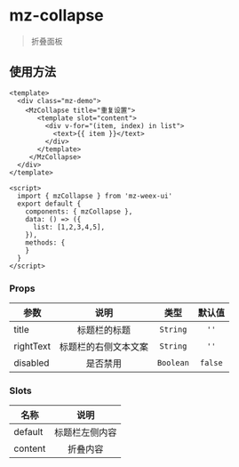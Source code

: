 # mz-collapse

> 折叠面板


## 使用方法

```vue
<template>
  <div class="mz-demo">
    <MzCollapse title="重复设置">
       <template slot="content">
         <div v-for="(item, index) in list">
           <text>{{ item }}</text>
         </div>
       </template>
     </MzCollapse>
  </div>
</template>

<script>
  import { mzCollapse } from 'mz-weex-ui'
  export default {
    components: { mzCollapse },
    data: () => ({
      list: [1,2,3,4,5],
    }),
    methods: {
    }
  }
</script>
```

### Props

| 参数 | 说明 | 类型 | 默认值 |
| ---- | :----------:|:----:|:-------:|
| title | 标题栏的标题 | `String` | `''` |
| rightText | 标题栏的右侧文本文案 | `String` | `''` |
| disabled | 是否禁用 | `Boolean` | `false` |

### Slots
| 名称 | 说明 |
| ---- | :----------:|
| default |标题栏左侧内容|
| content |折叠内容|
